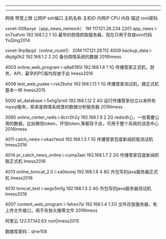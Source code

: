 ** **

** ** 

网络 带宽上限 公网IP ssh端口 主机名称 主机ID 内网IP CPU 内存 描述 root密码 

vxnet-008axye（app\_news\_network） 1M 117.121.26.234 2201 app\_news i-xn7xafvm 192.168.1.2 1 1G 最早的舆情抓取服务器，现在只用于存放svn代码 YuQing2014 

vxnet-9rp9pqd（online\_route1） 20M 117.121.26.112 4009 backup\_data i-dkjdg0h2 192.168.1.2 2 2G 备份舆情系统的数据 2016Imess 

 4003 online\_web\_program i-q6a6185l 192.168.1.8 1 1G 传播管家正式机，财务，API，最早的PC版均存放于此 Imess2016 

 4008 test\_web\_yueke i-rsk2bshz 192.168.1.13 1 1G 传播管家测试机，跟正式机基本一样 Imess2015 

 5000 all\_database i-5xhg1zm0 192.168.1.12 2 4G 运行传播管家创立以来所有mysql服务，原来是舆情系统里的数据分析服务器 2016Imess 

 3080 online\_center\_redis i-8crr2h2y 192.168.1.9 2 2G redis中心，一些需要公用的数据，比如微信token，环信token,等都存于此，可用于整个系统的消息中心 2016Imess 

 4011 catch\_news i-okacfwxd 192.168.1.3 1 1G 传播管家百度新闻抓取测试机 Imess2016 

 4014 pr\_catch\_news\_online i-cuma3aei 192.168.1.7 2 2G 传播管家百度新闻抓取正式机 Imess2016 

 4013 online\_tomcat\_2.0 i-xa0eoxej 192.168.1.6 4 8G 外包写的java服务器正式机 Imess2016 

 4010 tomcat\_test i-aegv5m1g 192.168.1.5 2 4G 外包写的java服务器测试机 Imess2016 

 4007 content\_web\_program i-1ehxn7si  192.168.1.4 1 2G 文件存放服务器，有上传文件接口，用于存放头像等文件 2016Imess 

阿里云 123.57.142.63 root|Imess2015 

数据库密码：qhw108